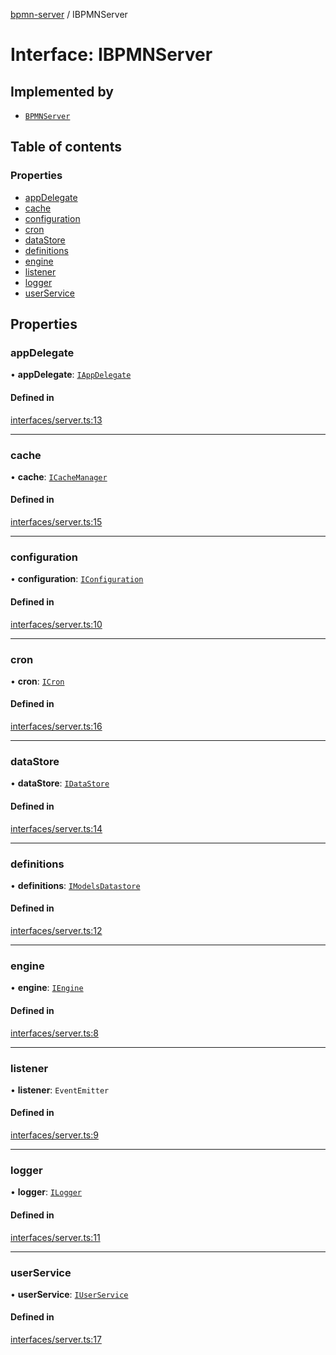 [bpmn-server](../README.md) / IBPMNServer

# Interface: IBPMNServer

## Implemented by

- [`BPMNServer`](../classes/bpmnserver.md)

## Table of contents

### Properties

- [appDelegate](ibpmnserver.md#appdelegate)
- [cache](ibpmnserver.md#cache)
- [configuration](ibpmnserver.md#configuration)
- [cron](ibpmnserver.md#cron)
- [dataStore](ibpmnserver.md#datastore)
- [definitions](ibpmnserver.md#definitions)
- [engine](ibpmnserver.md#engine)
- [listener](ibpmnserver.md#listener)
- [logger](ibpmnserver.md#logger)
- [userService](ibpmnserver.md#userservice)

## Properties

### appDelegate

• **appDelegate**: [`IAppDelegate`](iappdelegate.md)

#### Defined in

[interfaces/server.ts:13](https://github.com/bpmnServer/bpmn-server/blob/b56411b/src/interfaces/server.ts#L13)

___

### cache

• **cache**: [`ICacheManager`](icachemanager.md)

#### Defined in

[interfaces/server.ts:15](https://github.com/bpmnServer/bpmn-server/blob/b56411b/src/interfaces/server.ts#L15)

___

### configuration

• **configuration**: [`IConfiguration`](iconfiguration.md)

#### Defined in

[interfaces/server.ts:10](https://github.com/bpmnServer/bpmn-server/blob/b56411b/src/interfaces/server.ts#L10)

___

### cron

• **cron**: [`ICron`](icron.md)

#### Defined in

[interfaces/server.ts:16](https://github.com/bpmnServer/bpmn-server/blob/b56411b/src/interfaces/server.ts#L16)

___

### dataStore

• **dataStore**: [`IDataStore`](idatastore.md)

#### Defined in

[interfaces/server.ts:14](https://github.com/bpmnServer/bpmn-server/blob/b56411b/src/interfaces/server.ts#L14)

___

### definitions

• **definitions**: [`IModelsDatastore`](imodelsdatastore.md)

#### Defined in

[interfaces/server.ts:12](https://github.com/bpmnServer/bpmn-server/blob/b56411b/src/interfaces/server.ts#L12)

___

### engine

• **engine**: [`IEngine`](iengine.md)

#### Defined in

[interfaces/server.ts:8](https://github.com/bpmnServer/bpmn-server/blob/b56411b/src/interfaces/server.ts#L8)

___

### listener

• **listener**: `EventEmitter`

#### Defined in

[interfaces/server.ts:9](https://github.com/bpmnServer/bpmn-server/blob/b56411b/src/interfaces/server.ts#L9)

___

### logger

• **logger**: [`ILogger`](ilogger.md)

#### Defined in

[interfaces/server.ts:11](https://github.com/bpmnServer/bpmn-server/blob/b56411b/src/interfaces/server.ts#L11)

___

### userService

• **userService**: [`IUserService`](iuserservice.md)

#### Defined in

[interfaces/server.ts:17](https://github.com/bpmnServer/bpmn-server/blob/b56411b/src/interfaces/server.ts#L17)
